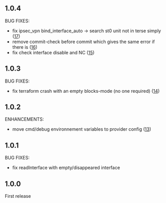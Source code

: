 ## 1.0.4

BUG FIXES:

* fix ipsec_vpn bind_interface_auto -> search st0 unit not in terse simply ([17](https://github.com/jeremmfr/terraform-provider-junos/pull/17))
* remove commit-check before commit which gives the same error if there is ([16](https://github.com/jeremmfr/terraform-provider-junos/pull/16))
* fix check interface disable and NC ([15](https://github.com/jeremmfr/terraform-provider-junos/pull/15))

## 1.0.3

BUG FIXES:

* fix terraform crash with an empty blocks-mode (no one required) ([14](https://github.com/jeremmfr/terraform-provider-junos/pull/14))

## 1.0.2

ENHANCEMENTS:

* move cmd/debug environnement variables to provider config ([13](https://github.com/jeremmfr/terraform-provider-junos/pull/13))

## 1.0.1

BUG FIXES:

* fix readInterface with empty/disappeared interface

## 1.0.0

First release

